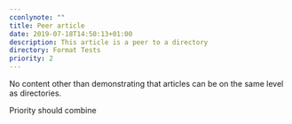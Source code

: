 ```yaml
---
cconlynote: ""
title: Peer article
date: 2019-07-18T14:50:13+01:00
description: This article is a peer to a directory
directory: Format Tests
priority: 2
---
```

No content other than demonstrating that articles can be on the same level as directories.

Priority should combine
